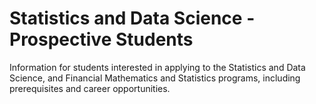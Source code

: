 # Statistics and Data Science - Prospective Students

Information for students interested in applying to the Statistics and Data Science, and Financial Mathematics and Statistics programs, including prerequisites and career opportunities.

<!-- Add prospective student information here -->